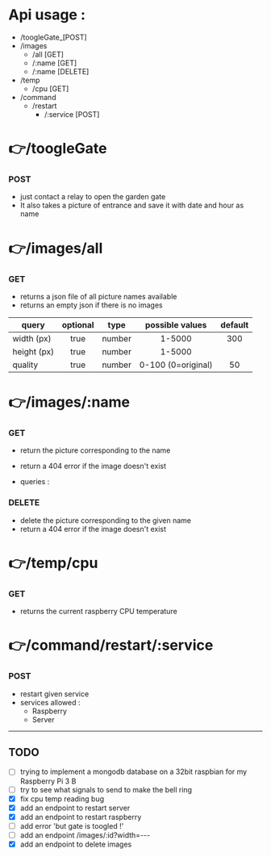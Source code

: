 # Api usage :
- /toogleGate_[POST]
- /images
  - /all [GET]
  - /:name [GET]
  - /:name [DELETE]
- /temp
  - /cpu [GET]
- /command
  - /restart
    - /:service [POST]

**:point_right:/toogleGate**
=====================
### POST
 - just contact a relay to open the garden gate
 - It also takes a picture of entrance and save it with date and hour as name



**:point_right:/images/all**
=====================
### GET
 - returns a json file of all picture names available
 - returns an empty json if there is no images


 | query       | optional |  type  |   possible values  | default |
 |-------------|:--------:|:------:|:------------------:|:-------:|
 | width (px)  |   true   | number |       1-5000       |   300   |
 | height (px) |   true   | number |       1-5000       |         |
 | quality     |   true   | number | 0-100 (0=original) |    50   |
 

**:point_right:/images/:name**
=====================
### GET
 - return the picture corresponding to the name
 - return a 404 error if the image doesn't exist

 - queries :

### DELETE
 - delete the picture corresponding to the given name
 - return a 404 error if the image doesn't exist


**:point_right:/temp/cpu**
=====================
### GET
 - returns the current raspberry CPU temperature


**:point_right:/command/restart/:service**
=====================
### POST
- restart given service
- services allowed :
    - Raspberry
    - Server
---
## TODO
- [ ] trying to implement a mongodb database on a 32bit raspbian for my Raspberry Pi 3 B
- [ ] try to see what signals to send to make the bell ring
- [x] fix cpu temp reading bug
- [x] add an endpoint to restart server
- [x] add an endpoint to restart raspberry
- [ ] add error  'but gate is toogled !'
- [ ] add an endpoint /images/:id?width=---
- [x] add an endpoint to delete images
